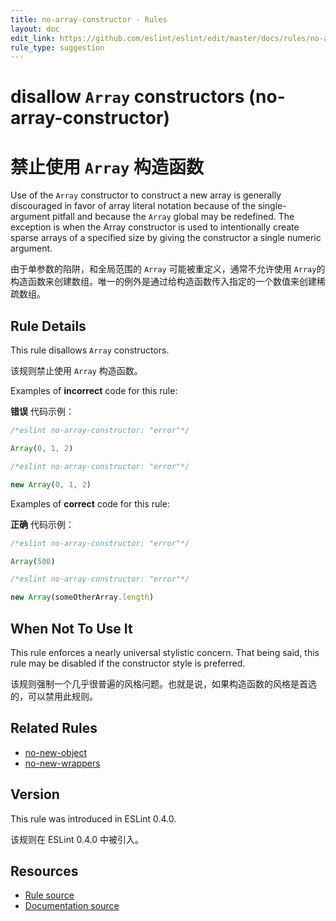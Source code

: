 ```yaml
---
title: no-array-constructor - Rules
layout: doc
edit_link: https://github.com/eslint/eslint/edit/master/docs/rules/no-array-constructor.md
rule_type: suggestion
---
```

<!-- Note: No pull requests accepted for this file. See README.md in the root directory for details. -->

# disallow `Array` constructors (no-array-constructor)

# 禁止使用 `Array` 构造函数

Use of the `Array` constructor to construct a new array is generally
discouraged in favor of array literal notation because of the single-argument
pitfall and because the `Array` global may be redefined. The exception is when
the Array constructor is used to intentionally create sparse arrays of a
specified size by giving the constructor a single numeric argument.

由于单参数的陷阱，和全局范围的 `Array` 可能被重定义，通常不允许使用 `Array`的构造函数来创建数组。唯一的例外是通过给构造函数传入指定的一个数值来创建稀疏数组。

## Rule Details

This rule disallows `Array` constructors.

该规则禁止使用 `Array` 构造函数。

Examples of **incorrect** code for this rule:

**错误** 代码示例：

```js
/*eslint no-array-constructor: "error"*/

Array(0, 1, 2)
```

```js
/*eslint no-array-constructor: "error"*/

new Array(0, 1, 2)
```

Examples of **correct** code for this rule:

**正确** 代码示例：

```js
/*eslint no-array-constructor: "error"*/

Array(500)
```

```js
/*eslint no-array-constructor: "error"*/

new Array(someOtherArray.length)
```

## When Not To Use It

This rule enforces a nearly universal stylistic concern. That being said, this
rule may be disabled if the constructor style is preferred.

该规则强制一个几乎很普遍的风格问题。也就是说，如果构造函数的风格是首选的，可以禁用此规则。

## Related Rules

* [no-new-object](no-new-object)
* [no-new-wrappers](no-new-wrappers)

## Version

This rule was introduced in ESLint 0.4.0.

该规则在 ESLint 0.4.0 中被引入。

## Resources

* [Rule source](https://github.com/eslint/eslint/tree/master/lib/rules/no-array-constructor.js)
* [Documentation source](https://github.com/eslint/eslint/tree/master/docs/rules/no-array-constructor.md)
